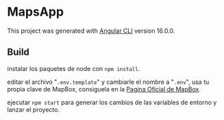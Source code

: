 # MapsApp

This project was generated with [Angular CLI](https://github.com/angular/angular-cli) version 16.0.0.


## Build

instalar los paquetes de node con ```npm install```.

editar el archivo "`.env.template`" y cambiarle el nombre a "`.env`", usa tu propia clave de MapBox, consiguela en la [Pagina Oficial de MapBox](https://www.mapbox.com/).

ejecutar ```npm start``` para generar los cambios de las variables de entorno y lanzar el proyecto.
